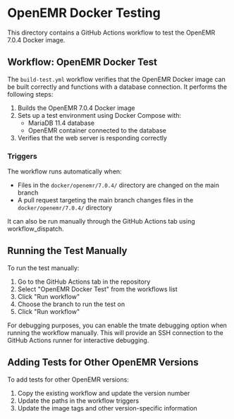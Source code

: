 # OpenEMR Docker Testing

This directory contains a GitHub Actions workflow to test the OpenEMR 7.0.4 Docker image.

## Workflow: OpenEMR Docker Test

The `build-test.yml` workflow verifies that the OpenEMR Docker image can be built correctly and functions with a database connection. It performs the following steps:

1. Builds the OpenEMR 7.0.4 Docker image
2. Sets up a test environment using Docker Compose with:
   - MariaDB 11.4 database
   - OpenEMR container connected to the database
3. Verifies that the web server is responding correctly

### Triggers

The workflow runs automatically when:
- Files in the `docker/openemr/7.0.4/` directory are changed on the main branch
- A pull request targeting the main branch changes files in the `docker/openemr/7.0.4/` directory

It can also be run manually through the GitHub Actions tab using workflow_dispatch.

## Running the Test Manually

To run the test manually:
1. Go to the GitHub Actions tab in the repository
2. Select "OpenEMR Docker Test" from the workflows list
3. Click "Run workflow"
4. Choose the branch to run the test on
5. Click "Run workflow"

For debugging purposes, you can enable the tmate debugging option when running the workflow manually. This will provide an SSH connection to the GitHub Actions runner for interactive debugging.

## Adding Tests for Other OpenEMR Versions

To add tests for other OpenEMR versions:
1. Copy the existing workflow and update the version number
2. Update the paths in the workflow triggers
3. Update the image tags and other version-specific information

